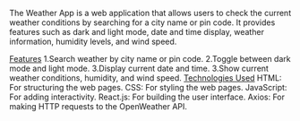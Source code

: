 The Weather App is a web application that allows users to check the current weather conditions by searching for a city name or pin code. It provides features such as dark and light mode, date and time display, weather information, humidity levels, and wind speed.

<u>Features</u>
1.Search weather by city name or pin code.
2.Toggle between dark mode and light mode.
3.Display current date and time.
3.Show current weather conditions, humidity, and wind speed.
<u>Technologies Used</u>
        HTML: For structuring the web pages.
        CSS: For styling the web pages.
        JavaScript: For adding interactivity.
        React.js: For building the user interface.
        Axios: For making HTTP requests to the OpenWeather API.

